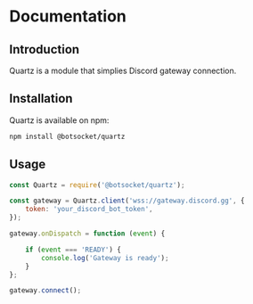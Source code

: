 # Documentation

## Introduction

Quartz is a module that simplies Discord gateway connection.

## Installation

Quartz is available on npm:

```bash
npm install @botsocket/quartz
```

## Usage

```js
const Quartz = require('@botsocket/quartz');

const gateway = Quartz.client('wss://gateway.discord.gg', {
    token: 'your_discord_bot_token',
});

gateway.onDispatch = function (event) {

    if (event === 'READY') {
        console.log('Gateway is ready');
    }
};

gateway.connect();
```
